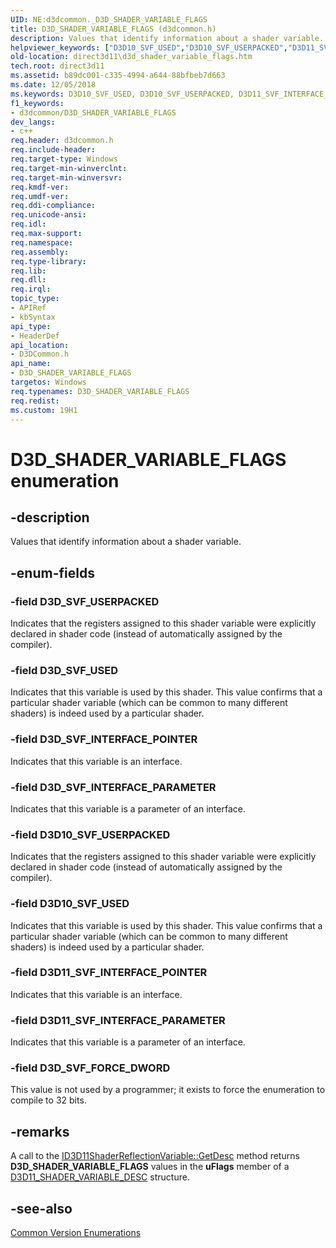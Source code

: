 ```yaml
---
UID: NE:d3dcommon._D3D_SHADER_VARIABLE_FLAGS
title: D3D_SHADER_VARIABLE_FLAGS (d3dcommon.h)
description: Values that identify information about a shader variable.helpviewer_keywords: ["D3D10_SVF_USED","D3D10_SVF_USERPACKED","D3D11_SVF_INTERFACE_PARAMETER","D3D11_SVF_INTERFACE_POINTER","D3D_SHADER_VARIABLE_FLAGS","D3D_SHADER_VARIABLE_FLAGS enumeration [Direct3D 11]","D3D_SVF_FORCE_DWORD","D3D_SVF_INTERFACE_PARAMETER","D3D_SVF_INTERFACE_POINTER","D3D_SVF_USED","D3D_SVF_USERPACKED","d3dcommon/D3D10_SVF_USED","d3dcommon/D3D10_SVF_USERPACKED","d3dcommon/D3D11_SVF_INTERFACE_PARAMETER","d3dcommon/D3D11_SVF_INTERFACE_POINTER","d3dcommon/D3D_SHADER_VARIABLE_FLAGS","d3dcommon/D3D_SVF_FORCE_DWORD","d3dcommon/D3D_SVF_INTERFACE_PARAMETER","d3dcommon/D3D_SVF_INTERFACE_POINTER","d3dcommon/D3D_SVF_USED","d3dcommon/D3D_SVF_USERPACKED","direct3d11.d3d_shader_variable_flags"]
old-location: direct3d11\d3d_shader_variable_flags.htm
tech.root: direct3d11
ms.assetid: b89dc001-c335-4994-a644-88bfbeb7d663
ms.date: 12/05/2018
ms.keywords: D3D10_SVF_USED, D3D10_SVF_USERPACKED, D3D11_SVF_INTERFACE_PARAMETER, D3D11_SVF_INTERFACE_POINTER, D3D_SHADER_VARIABLE_FLAGS, D3D_SHADER_VARIABLE_FLAGS enumeration [Direct3D 11], D3D_SVF_FORCE_DWORD, D3D_SVF_INTERFACE_PARAMETER, D3D_SVF_INTERFACE_POINTER, D3D_SVF_USED, D3D_SVF_USERPACKED, d3dcommon/D3D10_SVF_USED, d3dcommon/D3D10_SVF_USERPACKED, d3dcommon/D3D11_SVF_INTERFACE_PARAMETER, d3dcommon/D3D11_SVF_INTERFACE_POINTER, d3dcommon/D3D_SHADER_VARIABLE_FLAGS, d3dcommon/D3D_SVF_FORCE_DWORD, d3dcommon/D3D_SVF_INTERFACE_PARAMETER, d3dcommon/D3D_SVF_INTERFACE_POINTER, d3dcommon/D3D_SVF_USED, d3dcommon/D3D_SVF_USERPACKED, direct3d11.d3d_shader_variable_flags
f1_keywords:
- d3dcommon/D3D_SHADER_VARIABLE_FLAGS
dev_langs:
- c++
req.header: d3dcommon.h
req.include-header: 
req.target-type: Windows
req.target-min-winverclnt: 
req.target-min-winversvr: 
req.kmdf-ver: 
req.umdf-ver: 
req.ddi-compliance: 
req.unicode-ansi: 
req.idl: 
req.max-support: 
req.namespace: 
req.assembly: 
req.type-library: 
req.lib: 
req.dll: 
req.irql: 
topic_type:
- APIRef
- kbSyntax
api_type:
- HeaderDef
api_location:
- D3DCommon.h
api_name:
- D3D_SHADER_VARIABLE_FLAGS
targetos: Windows
req.typenames: D3D_SHADER_VARIABLE_FLAGS
req.redist: 
ms.custom: 19H1
---
```


# D3D_SHADER_VARIABLE_FLAGS enumeration


## -description


Values that identify information about a shader variable.


## -enum-fields




### -field D3D_SVF_USERPACKED

Indicates that the registers assigned to this shader variable were explicitly declared in shader code (instead of automatically assigned by the compiler).


### -field D3D_SVF_USED

Indicates that this variable is used by this shader. This value confirms that a particular shader variable (which can be common to many different shaders) is indeed used by a particular shader.


### -field D3D_SVF_INTERFACE_POINTER

Indicates that this variable is an interface.


### -field D3D_SVF_INTERFACE_PARAMETER

Indicates that this variable is a parameter of an interface.


### -field D3D10_SVF_USERPACKED

Indicates that the registers assigned to this shader variable were explicitly declared in shader code (instead of automatically assigned by the compiler).


### -field D3D10_SVF_USED

Indicates that this variable is used by this shader. This value confirms that a particular shader variable (which can be common to many different shaders) is indeed used by a particular shader.


### -field D3D11_SVF_INTERFACE_POINTER

Indicates that this variable is an interface.


### -field D3D11_SVF_INTERFACE_PARAMETER

Indicates that this variable is a parameter of an interface.


### -field D3D_SVF_FORCE_DWORD

This value is not used by a programmer; it exists to force the enumeration to compile to 32 bits.


## -remarks



A call to the  <a href="https://docs.microsoft.com/windows/desktop/api/d3d11shader/nf-d3d11shader-id3d11shaderreflectionvariable-getdesc">ID3D11ShaderReflectionVariable::GetDesc</a> method returns <b>D3D_SHADER_VARIABLE_FLAGS</b> values in the  <b>uFlags</b> member of a  <a href="https://docs.microsoft.com/windows/desktop/api/d3d11shader/ns-d3d11shader-d3d11_shader_variable_desc">D3D11_SHADER_VARIABLE_DESC</a> structure.




## -see-also




<a href="https://docs.microsoft.com/windows/desktop/direct3d11/d3d11-graphics-reference-d3d11-common-enumerations">Common Version Enumerations</a>
 

 

